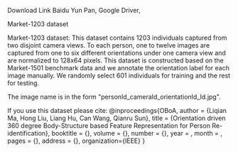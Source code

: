 Download Link Baidu Yun Pan, Google Driver,

Market-1203 dataset

Market-1203 dataset: This dataset contains 1203 individuals captured from two disjoint camera views. To each person, one to twelve images are captured from one to six different orientations under one camera view and are normalized to 128x64 pixels. This dataset is constructed based on the Market-1501 benchmark data and we annotate the orientation label for each image manually. We randomly select 601 individuals for training and the rest for testing.

The image name is in the form "personId_cameraId_orientationId_Id.jpg".

If you use this dataset please cite: @inproceedings{OBoA, author = {Liqian Ma, Hong Liu, Liang Hu, Can Wang, Qianru Sun}, title = {Orientation driven 360 degree Body-Structure based Feature Representation for Person Re-identification}, booktitle = {}, volume = {}, number = {}, year = , month = , pages = {}, address = {}, organization={IEEE} }



